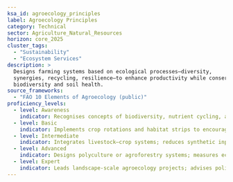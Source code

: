```yaml
---
ksa_id: agroecology_principles
label: Agroecology Principles
category: Technical
sector: Agriculture_Natural_Resources
horizon: core_2025
cluster_tags:
  - "Sustainability"
  - "Ecosystem Services"
description: >
  Designs farming systems based on ecological processes—diversity,
  synergies, recycling, resilience—to enhance productivity while conserving
  biodiversity and soil health.
source_frameworks:
  - "FAO 10 Elements of Agroecology (public)"
proficiency_levels:
  - level: Awareness
    indicator: Recognises concepts of biodiversity, nutrient cycling, and soil cover.
  - level: Basic
    indicator: Implements crop rotations and habitat strips to encourage beneficial insects.
  - level: Intermediate
    indicator: Integrates livestock–crop systems; reduces synthetic inputs via ecological services.
  - level: Advanced
    indicator: Designs polyculture or agroforestry systems; measures ecosystem service indicators.
  - level: Expert
    indicator: Leads landscape-scale agroecology projects; advises policymakers on agroecological transition strategies.
---
```

